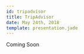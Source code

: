 ```yaml
---
id: tripadvisor
title: TripAdvisor
date: May 24th, 2018
template: presentation.jade
---
```


Coming Soon